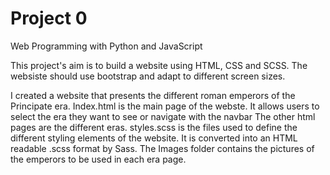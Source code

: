 # Project 0
Web Programming with Python and JavaScript

This project's aim is to build a website using HTML, CSS and SCSS.
The websiste should use bootstrap and adapt to different screen sizes.

I created a website that presents the different roman emperors of the Principate era.
Index.html is the main page of the webste. It allows users to select the era they want to see or navigate with the navbar
The other html pages are the different eras.
styles.scss is the files used to define the different styling elements of the website. It is converted into an HTML readable .scss format by Sass.
The Images folder contains the pictures of the emperors to be used in each era page.





